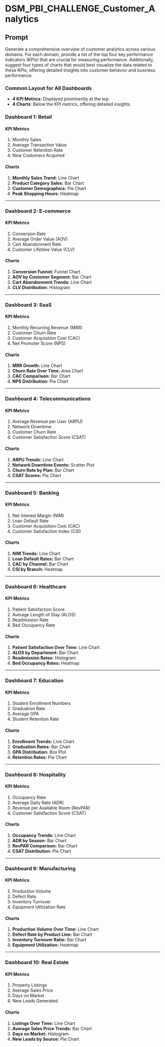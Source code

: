 # DSM_PBI_CHALLENGE_Customer_Analytics

## Prompt
Generate a comprehensive overview of customer analytics across various domains. For each domain, provide a list of the top four key performance indicators (KPIs) that are crucial for measuring performance. Additionally, suggest four types of charts that would best visualize the data related to these KPIs, offering detailed insights into customer behavior and business performance.

### Common Layout for All Dashboards
- **4 KPI Metrics**: Displayed prominently at the top.
- **4 Charts**: Below the KPI metrics, offering detailed insights.


### Dashboard 1: Retail

#### KPI Metrics
1. Monthly Sales
2. Average Transaction Value
3. Customer Retention Rate
4. New Customers Acquired

#### Charts
1. **Monthly Sales Trend:** Line Chart
2. **Product Category Sales:** Bar Chart
3. **Customer Demographics:** Pie Chart
4. **Peak Shopping Hours:** Heatmap

---

### Dashboard 2: E-commerce

#### KPI Metrics
1. Conversion Rate
2. Average Order Value (AOV)
3. Cart Abandonment Rate
4. Customer Lifetime Value (CLV)

#### Charts
1. **Conversion Funnel:** Funnel Chart
2. **AOV by Customer Segment:** Bar Chart
3. **Cart Abandonment Trends:** Line Chart
4. **CLV Distribution:** Histogram

---

### Dashboard 3: SaaS

#### KPI Metrics
1. Monthly Recurring Revenue (MRR)
2. Customer Churn Rate
3. Customer Acquisition Cost (CAC)
4. Net Promoter Score (NPS)

#### Charts
1. **MRR Growth:** Line Chart
2. **Churn Rate Over Time:** Area Chart
3. **CAC Comparison:** Bar Chart
4. **NPS Distribution:** Pie Chart

---

### Dashboard 4: Telecommunications

#### KPI Metrics
1. Average Revenue per User (ARPU)
2. Network Downtime
3. Customer Churn Rate
4. Customer Satisfaction Score (CSAT)

#### Charts
1. **ARPU Trends:** Line Chart
2. **Network Downtime Events:** Scatter Plot
3. **Churn Rate by Plan:** Bar Chart
4. **CSAT Scores:** Pie Chart

---

### Dashboard 5: Banking

#### KPI Metrics
1. Net Interest Margin (NIM)
2. Loan Default Rate
3. Customer Acquisition Cost (CAC)
4. Customer Satisfaction Index (CSI)

#### Charts
1. **NIM Trends:** Line Chart
2. **Loan Default Rates:** Bar Chart
3. **CAC by Channel:** Bar Chart
4. **CSI by Branch:** Heatmap

---

### Dashboard 6: Healthcare

#### KPI Metrics
1. Patient Satisfaction Score
2. Average Length of Stay (ALOS)
3. Readmission Rate
4. Bed Occupancy Rate

#### Charts
1. **Patient Satisfaction Over Time:** Line Chart
2. **ALOS by Department:** Bar Chart
3. **Readmission Rates:** Histogram
4. **Bed Occupancy Rates:** Heatmap

---

### Dashboard 7: Education

#### KPI Metrics
1. Student Enrollment Numbers
2. Graduation Rate
3. Average GPA
4. Student Retention Rate

#### Charts
1. **Enrollment Trends:** Line Chart
2. **Graduation Rates:** Bar Chart
3. **GPA Distribution:** Box Plot
4. **Retention Rates:** Pie Chart

---

### Dashboard 8: Hospitality

#### KPI Metrics
1. Occupancy Rate
2. Average Daily Rate (ADR)
3. Revenue per Available Room (RevPAR)
4. Customer Satisfaction Score (CSAT)

#### Charts
1. **Occupancy Trends:** Line Chart
2. **ADR by Season:** Bar Chart
3. **RevPAR Comparison:** Bar Chart
4. **CSAT Distribution:** Pie Chart

---

### Dashboard 9: Manufacturing

#### KPI Metrics
1. Production Volume
2. Defect Rate
3. Inventory Turnover
4. Equipment Utilization Rate

#### Charts
1. **Production Volume Over Time:** Line Chart
2. **Defect Rate by Product Line:** Bar Chart
3. **Inventory Turnover Ratio:** Bar Chart
4. **Equipment Utilization:** Heatmap

---

### Dashboard 10: Real Estate

#### KPI Metrics
1. Property Listings
2. Average Sales Price
3. Days on Market
4. New Leads Generated

#### Charts
1. **Listings Over Time:** Line Chart
2. **Average Sales Price Trends:** Bar Chart
3. **Days on Market:** Histogram
4. **New Leads by Source:** Pie Chart
